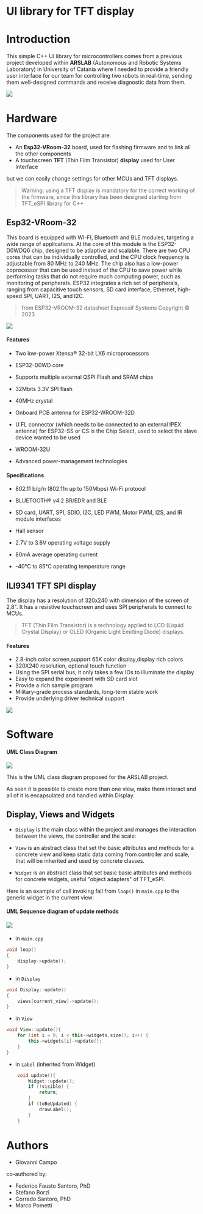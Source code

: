 # UI library for TFT display



# Introduction

This simple C++ UI library for microcontrollers comes from a previous project developed within **ARSLAB** (Autonomous and Robotic Systems Laboratory) in University of Catania where I needed to provide a friendly user interface for our team for controlling two robots in real-time, sending them well-designed commands and receive diagnostic data from them.

![](images/start.png)

# Hardware 

The components used for the project are:

- An **Esp32-VRoom-32** board, used for flashing firmware and to link all the other components
- A touchscreen **TFT** (Thin Film Transistor) **display** used for User Interface

but we can easily change settings for other MCUs and TFT displays.

> Warning: using a TFT display is mandatory for the correct working of the firmware, since this library has been designed starting from TFT_eSPI library  for C++

## Esp32-VRoom-32

This board is equipped with WI-FI, Bluetooth and BLE modules, targeting a wide range of applications. At the core of this module is the ESP32-D0WDQ6 chip, designed to be adaptive and scalable. There are two CPU cores that can be individually controlled, and the CPU clock frequency is adjustable
from 80 MHz to 240 MHz. The chip also has a low-power coprocessor that can be used instead of the CPU to save power while performing tasks that do not require much computing power, such as monitoring of peripherals. ESP32 integrates a rich set of peripherals, ranging from capacitive touch sensors, SD card interface, Ethernet, high-speed SPI, UART, I2S, and I2C.

> from ESP32-VROOM-32 datasheet
> Espressif Systems
> Copyright © 2023

![](images/ESP32-Pinout.jpg)

#### Features

- Two low-power Xtensa® 32-bit LX6 microprocessors
- ESP32-D0WD core
- Supports multiple external QSPI Flash and SRAM chips
- 32Mbits 3.3V SPI flash
- 40MHz crystal

- Onboard PCB antenna for ESP32-WROOM-32D
- U.FL connector (which needs to be connected to an external IPEX antenna) for ESP32-SS or CS is the Chip Select, used to select the slave device wanted to be used
- WROOM-32U
- Advanced power-management technologies

#### Specifications

- 802.11 b/g/n (802.11n up to 150Mbps) Wi-Fi protocol
- BLUETOOTH® v4.2 BR/EDR and BLE
- SD card, UART, SPI, SDIO, I2C, LED PWM, Motor PWM, I2S, and IR module interfaces

- Hall sensor
- 2.7V to 3.6V operating voltage supply
- 80mA average operating current
- -40°C to 85°C operating temperature range



## ILI9341 TFT SPI display

The display has a resolution of 320x240 with dimension of the screen of 2,8". It has a resistive touchscreen and uses SPI peripherals to connect to MCUs.

> TFT (Thin Film Transistor) is a technology applied to LCD (Liquid Crystal Display) or OLED (Organic Light Emitting Diode) displays.

#### Features

-  2.8-inch color screen,support 65K color display,display rich colors
-  320X240 resolution, optional touch function
-  Using the SPI serial bus, it only takes a few IOs to illuminate the display
-  Easy to expand the experiment with SD card slot
-  Provide a rich sample program
-  Military-grade process standards, long-term stable work
-  Provide underlying driver technical support

![](images/tftdisplay.jpeg)



# Software



#### UML Class Diagram

![](images/Diagramma_delle_classi.png)

This is the UML class diagram proposed for the ARSLAB project.

As seen it is possible to create more than one view, make them interact and all of it is encapsulated and handled within Display. 



## Display, Views and Widgets

- `Display` is the main class within the project and manages the interaction between the views, the controller and the scale:

- `View` is an abstract class that set the basic attributes and methods for a concrete view and keep static data coming from controller and scale, that will be inherited and used by concrete classes.

- `Widget` is an abstract class that set basic basic attributes and methods for concrete widgets, useful "object adapters" of TFT_eSPI.

Here is an example of call invoking fall from `loop()` in `main.cpp` to the generic widget in the current view:

#### UML Sequence diagram of update methods

#### ![](images/sequence_diagram.png)

- in `main.cpp`

```c++
void loop()
{
    display->update();
}
```

- in `Display`

```c++
void Display::update()
{
    views[current_view]->update();
}
```

- in `View`

```c++
void View::update(){
    for (int i = 0; i < this->widgets.size(); i++) {
        this->widgets[i]->update();
    }
}
```

- in `Label` (inherited from Widget)

```c++
    void update(){
        Widget::update();
        if (!visible) {
            return;
        }
        if (toBeUpdated) {
            drawLabel();
        }
    }
```



# Authors

- Giovanni Campo

co-authored by:

- Federico Fausto Santoro, PhD
- Stefano Borzì
- Corrado Santoro, PhD
- Marco Pometti